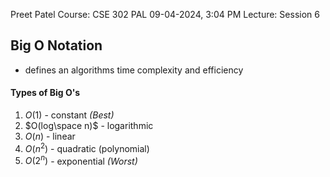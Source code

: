 Preet Patel
Course: CSE 302 PAL
09-04-2024, 3:04 PM
Lecture: Session 6

## Big O Notation
- defines an algorithms time complexity and efficiency
#### Types of Big O's
1. $O(1)$ - constant *(Best)*
2. $O(log\space n)$ - logarithmic  
3. $O(n)$ - linear
4. $O(n^2)$ - quadratic (polynomial)
5. $O(2^n)$ - exponential *(Worst)*
